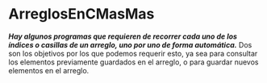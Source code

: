 # ArreglosEnCMasMas

**_Hay algunos programas que requieren de recorrer cada uno de los índices o casillas de un arreglo, uno por uno de forma automática._** Dos son los objetivos por los que podemos requerir esto, ya sea para consultar los elementos previamente guardados en el arreglo, o para guardar nuevos elementos en el arreglo.
